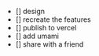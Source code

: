- [] design
- [] recreate the features
- [] publish to vercel
- [] add umami
- [] share with a friend
